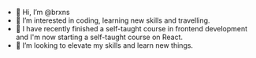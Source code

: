 - 👋 Hi, I’m @brxns
- 👀 I’m interested in coding, learning new skills and travelling.
- 🌱 I have recently finished a self-taught course in frontend development and I'm now starting a self-taught course on React.
- 💞️ I’m looking to elevate my skills and learn new things.
